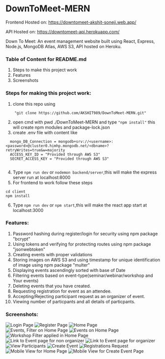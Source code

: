 # DownToMeet-MERN
Frontend Hosted on: https://downtomeet-akshit-soneji.web.app/

API Hosted on: https://downtomeet-api.herokuapp.com/

Down To Meet: An event management website built using React, Express, Node.js, MongoDB Atlas, AWS S3, API hosted on Heroku.
### Table of Content for README.md
1) Steps to make this project work
2) Features
3) Screenshots


### Steps for making this project work:
1) clone this repo using 
```
    "git clone https://github.com/AKSHIT989/DownToMeet-MERN.git"
```
2) open cmd with pwd ./DownToMeet-MERN and type 
```"npm install"``` this will create npm  modules and package-lock.json
3) create .env file with content like<br>
```
  mongo_DB_Connection = mongodb+srv://<username>:<password>@cluster0.himhp.mongodb.net/<dbname>?retryWrites=true&w=majority
  ACCESS_KEY_ID = "Provided through AWS S3"
  SECRET_ACCESS_KEY = "Provided through AWS S3"
  
```
4) Type ```npm run dev``` or ```nodemon backend/server```,this will make the express server run at localhost:8000
5) For frontend to work follow these steps
```
cd client
npm install
``` 
6) Type ```npm run dev``` or ```npm start```,this will make the react app start at localhost:3000

### Features:
1) Password hashing during register/login for security using npm package "bcrypt"
2) Using tokens and verifying for protecting routes using npm package "jsonwebtoken"
3) Creating events with proper validations
4) Storing images on AWS S3 and using timestamp for unique identification of image using npm package "multer"
5) Displaying events ascendingly sorted with base of Date
6) Filtering events based on event-type(seminar/webinar/workshop and Your events)
7) Deleting events that you have created.
8) Requesting registration for event as an attendee.
9) Accepting/Rejecting participant request as an organizer of event.
10) Viewing number of particpants and all details of particpants.


### Screenshots:
![Login Page](https://github.com/AKSHIT989/DownToMeet-MERN/blob/master//client/src/assets/Screenshots/ss1.jpg?raw=true)
![Register Page](https://github.com/AKSHIT989/DownToMeet-MERN/blob/master//client/src/assets/Screenshots/ss2.jpg?raw=true)
![Home Page](https://github.com/AKSHIT989/DownToMeet-MERN/blob/master//client/src/assets/Screenshots/ss3.jpg?raw=true)
![Events, Filter on Home Page](https://github.com/AKSHIT989/DownToMeet-MERN/blob/master//client/src/assets/Screenshots/ss4.jpg?raw=true)
![Events on Home Page](https://github.com/AKSHIT989/DownToMeet-MERN/blob/master//client/src/assets/Screenshots/ss5.jpg?raw=true)
![Workshop Filter applied in Home Page](https://github.com/AKSHIT989/DownToMeet-MERN/blob/master//client/src/assets/Screenshots/ss6.jpg?raw=true)
![Link to Event page for non organizer](https://github.com/AKSHIT989/DownToMeet-MERN/blob/master//client/src/assets/Screenshots/ss7.jpg?raw=true)
![Link to Event page for organizer](https://github.com/AKSHIT989/DownToMeet-MERN/blob/master//client/src/assets/Screenshots/ss8.jpg?raw=true)
![View Participants](https://github.com/AKSHIT989/DownToMeet-MERN/blob/master//client/src/assets/Screenshots/ss9.jpg?raw=true)
![Create Event](https://github.com/AKSHIT989/DownToMeet-MERN/blob/master//client/src/assets/Screenshots/ss10.jpg?raw=true)
![Registrations Request](https://github.com/AKSHIT989/DownToMeet-MERN/blob/master//client/src/assets/Screenshots/ss11.jpg?raw=true)
![Mobile View for Home Page](https://github.com/AKSHIT989/DownToMeet-MERN/blob/master//client/src/assets/Screenshots/ss12.jpg?raw=true)
![Mobile View for Create Event Page](https://github.com/AKSHIT989/DownToMeet-MERN/blob/master//client/src/assets/Screenshots/ss13.jpg?raw=true)
